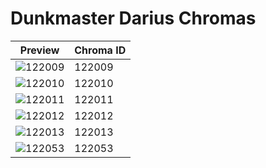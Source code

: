 # Dunkmaster Darius Chromas

| Preview | Chroma ID |
|---------|-----------|
| ![122009](https://raw.communitydragon.org/latest/plugins/rcp-be-lol-game-data/global/default/v1/champion-chroma-images/122/122009.png) | 122009 |
| ![122010](https://raw.communitydragon.org/latest/plugins/rcp-be-lol-game-data/global/default/v1/champion-chroma-images/122/122010.png) | 122010 |
| ![122011](https://raw.communitydragon.org/latest/plugins/rcp-be-lol-game-data/global/default/v1/champion-chroma-images/122/122011.png) | 122011 |
| ![122012](https://raw.communitydragon.org/latest/plugins/rcp-be-lol-game-data/global/default/v1/champion-chroma-images/122/122012.png) | 122012 |
| ![122013](https://raw.communitydragon.org/latest/plugins/rcp-be-lol-game-data/global/default/v1/champion-chroma-images/122/122013.png) | 122013 |
| ![122053](https://raw.communitydragon.org/latest/plugins/rcp-be-lol-game-data/global/default/v1/champion-chroma-images/122/122053.png) | 122053 |